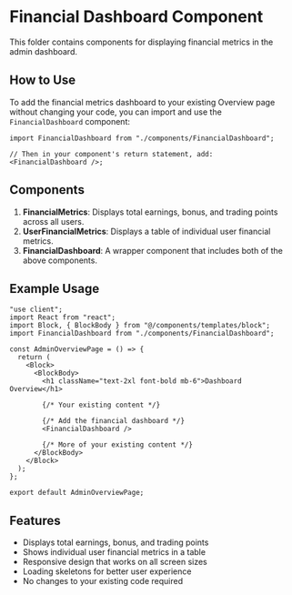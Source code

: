 # Financial Dashboard Component

This folder contains components for displaying financial metrics in the admin dashboard.

## How to Use

To add the financial metrics dashboard to your existing Overview page without changing your code, you can import and use the `FinancialDashboard` component:

```tsx
import FinancialDashboard from "./components/FinancialDashboard";

// Then in your component's return statement, add:
<FinancialDashboard />;
```

## Components

1. **FinancialMetrics**: Displays total earnings, bonus, and trading points across all users.
2. **UserFinancialMetrics**: Displays a table of individual user financial metrics.
3. **FinancialDashboard**: A wrapper component that includes both of the above components.

## Example Usage

```tsx
"use client";
import React from "react";
import Block, { BlockBody } from "@/components/templates/block";
import FinancialDashboard from "./components/FinancialDashboard";

const AdminOverviewPage = () => {
  return (
    <Block>
      <BlockBody>
        <h1 className="text-2xl font-bold mb-6">Dashboard Overview</h1>

        {/* Your existing content */}

        {/* Add the financial dashboard */}
        <FinancialDashboard />

        {/* More of your existing content */}
      </BlockBody>
    </Block>
  );
};

export default AdminOverviewPage;
```

## Features

- Displays total earnings, bonus, and trading points
- Shows individual user financial metrics in a table
- Responsive design that works on all screen sizes
- Loading skeletons for better user experience
- No changes to your existing code required
